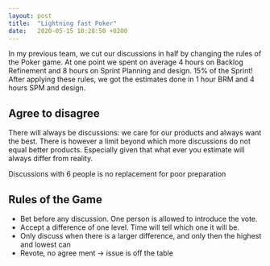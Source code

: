 ```yaml
---
layout: post
title:  "Lightning fast Poker"
date:   2020-05-15 10:28:50 +0200
---
```


In my previous team, we cut our discussions in half by changing the rules of the Poker game. At one point we spent on average 4 hours on Backlog Refinement and 8 hours on Sprint Planning and design. 15% of the Sprint! After applying these rules, we got the estimates done in 1 hour BRM and 4 hours SPM and design.

## Agree to disagree

There will always be discussions: we care for our products and always want the best. There is however a limit beyond which more discussions do not equal  better products. Especially given that what ever you estimate will always differ from reality.

Discussions with 6 people is no replacement for poor preparation

<!-- uncertainty -->

## Rules of the Game

- Bet before any discussion. One person is allowed to introduce the vote.
- Accept a difference of one level. Time will tell which one it will be.
- Only discuss when there is a larger difference, and only then the highest and lowest can
- Revote, no agree ment -> issue is off the table
